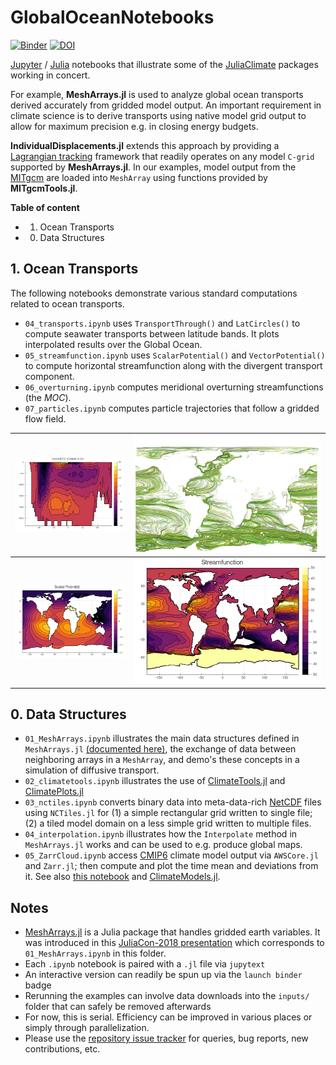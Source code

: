 # GlobalOceanNotebooks

[![Binder](https://mybinder.org/badge_logo.svg)](https://mybinder.org/v2/gh/JuliaClimate/GlobalOceanNotebooks/master)
[![DOI](https://zenodo.org/badge/147266407.svg)](https://zenodo.org/badge/latestdoi/147266407)

[Jupyter](https://jupyter.org) / [Julia](https://julialang.org) notebooks that illustrate some of the [JuliaClimate](https://github.com/JuliaClimate/GlobalOceanNotebooks) packages working in concert. 

For example, **MeshArrays.jl** is used to analyze global ocean transports derived accurately from gridded model output. An important requirement in climate science is to derive transports using native model grid output to allow for maximum precision e.g. in closing energy budgets. 

**IndividualDisplacements.jl** extends this approach by providing a [Lagrangian tracking](Lagrangian_and_Eulerian_specification_of_the_flow_field) framework that readily operates on any model `C-grid` supported by **MeshArrays.jl**. In our examples, model output from the [MITgcm](https://mitgcm.readthedocs.io/en/latest/) are loaded into `MeshArray` using functions provided by **MITgcmTools.jl**.

**Table of content**

- 1. Ocean Transports
- 0. Data Structures

## 1. Ocean Transports

The following notebooks demonstrate various standard computations related to ocean transports.

- `04_transports.ipynb` uses `TransportThrough()` and `LatCircles()` to compute seawater transports between latitude bands. It plots interpolated results over the Global Ocean.
- `05_streamfunction.ipynb` uses `ScalarPotential()` and `VectorPotential()` to compute horizontal streamfunction along with the divergent transport component.
- `06_overturning.ipynb` computes meridional overturning streamfunctions (the _MOC_).
- `07_particles.ipynb` computes particle trajectories that follow a gridded flow field.

![](https://github.com/JuliaClimate/GlobalOceanNotebooks/raw/master/OceanTransports/MOC.png)         |  ![](https://github.com/JuliaClimate/GlobalOceanNotebooks/raw/master/OceanTransports/LatLonCap300mDepth.png)
:------------------------------:|:---------------------------------:
![](https://github.com/JuliaClimate/GlobalOceanNotebooks/raw/master/OceanTransports/ScalarPotential.png)  |  ![](https://github.com/JuliaClimate/GlobalOceanNotebooks/raw/master/OceanTransports/Streamfunction.png)

## 0. Data Structures

- `01_MeshArrays.ipynb` illustrates the main data structures defined in `MeshArrays.jl` [(documented here)](https://juliaclimate.github.io/MeshArrays.jl/stable/), the exchange of data between neighboring arrays in a `MeshArray`, and demo's these concepts in a simulation of diffusive transport.
- `02_climatetools.ipynb` illustrates the use of [ClimateTools.jl](https://juliaclimate.github.io/ClimateTools.jl/dev/) and [ClimatePlots.jl](https://juliaclimate.github.io/ClimatePlots.jl/dev/)
- `03_nctiles.ipynb` converts binary data into meta-data-rich [NetCDF](https://en.wikipedia.org/wiki/NetCDF) files using `NCTiles.jl` for (1) a simple rectangular grid written to single file; (2) a tiled model domain on a less simple grid written to multiple files.
- `04_interpolation.ipynb` illustrates how the `Interpolate` method in `MeshArrays.jl` works and can be used to e.g. produce global maps.
- `05_ZarrCloud.ipynb` access [CMIP6](https://bit.ly/2WiWmoh) climate model output via `AWSCore.jl` and `Zarr.jl`; then compute and plot the time mean and deviations from it. See 
also [this notebook](https://bit.ly/2VRMgvl) and [ClimateModels.jl](https://gaelforget.github.io/ClimateModels.jl/dev/).


## Notes

- [MeshArrays.jl](https://github.com/juliaclimate/MeshArrays.jl) is a Julia package that handles gridded earth variables. It was introduced in this [JuliaCon-2018 presentation](https://youtu.be/RDxAy_zSUvg) which corresponds to `01_MeshArrays.ipynb` in this folder.
- Each `.ipynb` notebook is paired with a `.jl` file via `jupytext`
- An interactive version can readily be spun up via the `launch binder` badge
- Rerunning the examples can involve data downloads into the `inputs/` folder that can safely be removed afterwards
- For now, this is serial. Efficiency can be improved in various places or simply through parallelization.
- Please use the [repository issue tracker](https://guides.github.com/features/issues/) for queries, bug reports, new contributions, etc.


